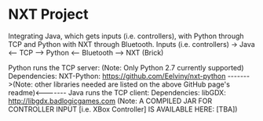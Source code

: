 # NXT Project
Integrating Java, which gets inputs (i.e. controllers), with Python through TCP and Python with NXT through Bluetooth.
Inputs (i.e. controllers) -> Java <-- TCP --> Python <-- Bluetooth --> NXT (Brick)

Python runs the TCP server:
    (Note: Only Python 2.7 currently supported)
    Dependencies:
        NXT-Python: https://github.com/Eelviny/nxt-python
------->(Note: other libraries needed are listed on the above GitHub page's readme)<-------
Java runs the TCP client:
    Dependencies:
        libGDX: http://libgdx.badlogicgames.com
        (Note: A COMPILED JAR FOR CONTROLLER INPUT [i.e. XBox Controller] IS AVAILABLE HERE: [TBA])